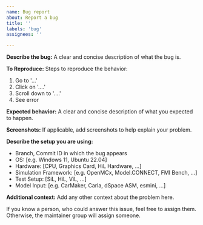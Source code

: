 ```yaml
---
name: Bug report
about: Report a bug
title: ''
labels: 'bug'
assignees: ''

---
```


**Describe the bug:**
A clear and concise description of what the bug is.

**To Reproduce:**
Steps to reproduce the behavior:
1. Go to '...'
2. Click on '....'
3. Scroll down to '....'
4. See error

**Expected behavior:**
A clear and concise description of what you expected to happen.

**Screenshots:**
If applicable, add screenshots to help explain your problem.

**Describe the setup you are using:**
- Branch, Commit ID in which the bug appears
- OS: [e.g. Windows 11, Ubuntu 22.04]
- Hardware: [CPU, Graphics Card, HiL Hardware, ...]
- Simulation Framework: [e.g. OpenMCx, Model.CONNECT, FMI Bench, ...]
- Test Setup: [SiL, HiL, ViL, ...]
- Model Input: [e.g. CarMaker, Carla, dSpace ASM, esmini, ...]

**Additional context:**
Add any other context about the problem here.

If you know a person, who could answer this issue, feel free to assign them. Otherwise, the maintainer group will assign someone.
